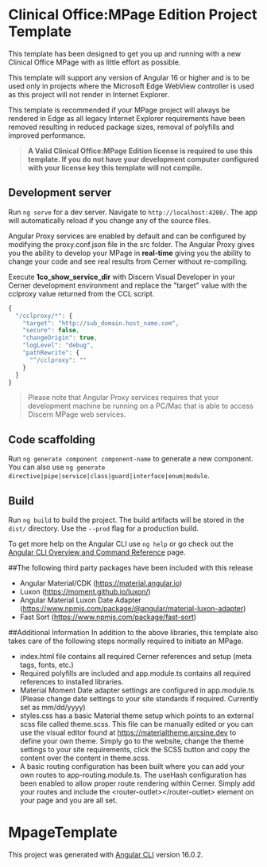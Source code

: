 # Clinical Office:MPage Edition Project Template

This template has been designed to get you up and running with a new Clinical Office MPage
with as little effort as possible.

This template will support any version of Angular 16 or higher and is to be used only
in projects where the Microsoft Edge WebView controller is used as this project will not
render in Internet Explorer.

This template is recommended if your MPage project will always be rendered in Edge
as all legacy Internet Explorer requirements have been removed resulting in reduced package
sizes, removal of polyfills and improved performance.

>**A Valid Clinical Office:MPage Edition license is required to use this template.
> If you do not have your development computer configured with your license key
> this template will not compile.**

## Development server

Run `ng serve` for a dev server. Navigate to `http://localhost:4200/`. The app will automatically
reload if you change any of the source files.

Angular Proxy services are enabled by default and can be configured by modifying the
proxy.conf.json file in the src folder. The Angular Proxy gives you the ability to
develop your MPage in **real-time** giving you the ability to change your code and
see real results from Cerner without re-compiling.

Execute **1co_show_service_dir** with Discern Visual Developer in your Cerner development
environment and replace the "target" value with the cclproxy value returned from the CCL script.

```JavaScript
{
  "/cclproxy/*": {
    "target": "http://sub_domain.host_name.com",
    "secure": false,
    "changeOrigin": true,
    "logLevel": "debug",
    "pathRewrite": {
      "^/cclproxy": ""
    }
  }
}
```
>Please note that Angular Proxy services requires that your development machine be
> running on a PC/Mac that is able to access Discern MPage web services.

## Code scaffolding

Run `ng generate component component-name` to generate a new component. You can also use `ng generate directive|pipe|service|class|guard|interface|enum|module`.

## Build

Run `ng build` to build the project. The build artifacts will be stored in the `dist/` directory. Use the `--prod` flag for a production build.

To get more help on the Angular CLI use `ng help` or go check out the [Angular CLI Overview and Command Reference](https://angular.io/cli) page.

##The following third party packages have been included with this release
* Angular Material/CDK (https://material.angular.io)
* Luxon (https://moment.github.io/luxon/)
* Angular Material Luxon Date Adapter (https://www.npmjs.com/package/@angular/material-luxon-adapter)
* Fast Sort (https://www.npmjs.com/package/fast-sort)

##Additional Information
In addition to the above libraries, this template also takes care of the following steps
normally required to initiate an MPage.

* index.html file contains all required Cerner references and setup (meta tags, fonts, etc.)
* Required polyfills are included and app.module.ts contains all required references to installed libraries.
* Material Moment Date adapter settings are configured in app.module.ts (Please change date settings to your site standards if required. Currently set as mm/dd/yyyy)
* styles.css has a basic Material theme setup which points to an external scss file called theme.scss. This
  file can be manually edited or you can use the visual editor found at https://materialtheme.arcsine.dev
  to define your own theme. Simply go to the website, change the theme settings to your site requirements, click the SCSS button
  and copy the content over the content in theme.scss.
* A basic routing configuration has been built where you can add your own routes to app-routing.module.ts. The
  useHash configuration has been enabled to allow proper route rendering within Cerner. Simply add your routes and
  include the &lt;router-outlet&gt;&lt;/router-outlet&gt; element on your page and you are all set.






# MpageTemplate

This project was generated with [Angular CLI](https://github.com/angular/angular-cli) version 16.0.2.
